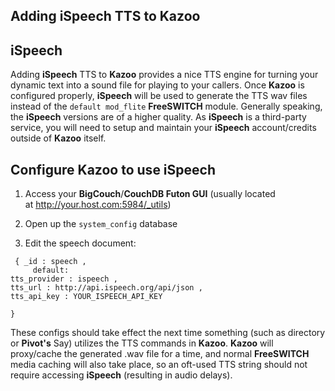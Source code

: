 ## Adding iSpeech TTS to Kazoo



## iSpeech

Adding **iSpeech** TTS to **Kazoo** provides a nice TTS engine for turning your dynamic text into a sound file for playing to your callers. Once **Kazoo** is configured properly, **iSpeech** will be used to generate the TTS wav files instead of the `default mod_flite` **FreeSWITCH** module. Generally speaking, the **iSpeech** versions are of a higher quality. As **iSpeech** is a third-party service, you will need to setup and maintain your **iSpeech** account/credits outside of **Kazoo** itself.
 
 
## Configure Kazoo to use iSpeech

1. Access your **BigCouch**/**CouchDB Futon GUI** (usually located at http://your.host.com:5984/_utils)

2. Open up the `system_config` database

3. Edit the speech document:
```
 { _id : speech ,
     default:  
tts_provider : ispeech ,
tts_url : http://api.ispeech.org/api/json ,       
tts_api_key : YOUR_ISPEECH_API_KEY

}
```

These configs should take effect the next time something (such as directory or **Pivot's** Say) utilizes the TTS commands in **Kazoo**.  **Kazoo** will proxy/cache the generated .wav file for a time, and normal **FreeSWITCH** media caching will also take place, so an oft-used TTS string should not require accessing **iSpeech** (resulting in audio delays).
